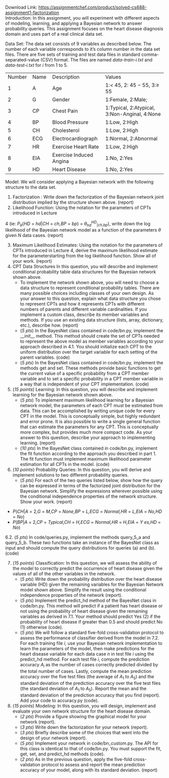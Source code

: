 Download Link: https://assignmentchef.com/product/solved-cs688-assignment1-factorization
<br>
Introduction: In this assignment, you will experiment with different aspects of modeling, learning, and applying a Bayesian network to answer probability queries. This assignment focuses on the heart disease diagnosis domain and uses part of a real clinical data set.

Data Set: The data set consists of 9 variables as described below. The number of each variable corresponds to it’s column number in the data set files. There are five sets of training and test data files in standard comma-separated-value (CSV) format. The files are named <em>data-train-i.txt </em>and <em>data-test-i.txt </em>for <em>i </em>from 1 to 5.

<table width="562">

 <tbody>

  <tr>

   <td width="64">Number</td>

   <td width="51">Name</td>

   <td width="163">Description</td>

   <td width="285">Values</td>

  </tr>

  <tr>

   <td width="64">1</td>

   <td width="51">A</td>

   <td width="163">Age</td>

   <td width="285">1:<em>&lt; </em>45, 2: 45 − 55, 3:≥ 55</td>

  </tr>

  <tr>

   <td width="64">2</td>

   <td width="51">G</td>

   <td width="163">Gender</td>

   <td width="285">1:Female, 2:Male;</td>

  </tr>

  <tr>

   <td width="64">3</td>

   <td width="51">CP</td>

   <td width="163">Chest Pain</td>

   <td width="285">1:Typical, 2:Atypical, 3:Non-Anginal, 4:None</td>

  </tr>

  <tr>

   <td width="64">4</td>

   <td width="51">BP</td>

   <td width="163">Blood Pressure</td>

   <td width="285">1:Low, 2:High</td>

  </tr>

  <tr>

   <td width="64">5</td>

   <td width="51">CH</td>

   <td width="163">Cholesterol</td>

   <td width="285">1:Low, 2:High</td>

  </tr>

  <tr>

   <td width="64">6</td>

   <td width="51">ECG</td>

   <td width="163">Electrocardiograph</td>

   <td width="285">1:Normal, 2:Abnormal</td>

  </tr>

  <tr>

   <td width="64">7</td>

   <td width="51">HR</td>

   <td width="163">Exercise Heart Rate</td>

   <td width="285">1:Low, 2:High</td>

  </tr>

  <tr>

   <td width="64">8</td>

   <td width="51">EIA</td>

   <td width="163">Exercise Induced Angina</td>

   <td width="285">1:No, 2:Yes</td>

  </tr>

  <tr>

   <td width="64">9</td>

   <td width="51">HD</td>

   <td width="163">Heart Disease</td>

   <td width="285">1:No, 2:Yes</td>

  </tr>

 </tbody>

</table>

Model: We will consider applying a Bayesian network with the following structure to the data set.

<ol>

 <li>Factorization : Write down the factorization of the Bayesian network joint distribution implied by the structure shown above. (report)</li>

 <li> Likelihood Function: Using the notation for the parameters of CPTs introduced in Lecture</li>

</ol>

4 (ie: <em>P<sub>θ</sub></em>(<em>HD </em>= <em>hd</em>|<em>CH </em>= <em>ch,BP </em>= <em>bp</em>) = <em>θ<sub>hd</sub><sup>HD</sup></em><sub>|<em>ch,bp</em></sub>), write down the log likelihood of the Bayesian network model as a function of the parameters <em>θ </em>given <em>N </em>data cases. (report)

<ol start="3">

 <li> Maximum Likelihood Estimates: Using the notation for the parameters of CPTs introduced in Lecture 4, derive the maximum likelihood estimate for the parameterstarting from the log likelihood function. Show all of your work. (report)</li>

 <li>CPT Data Structures In this question, you will describe and implement conditional probability table data structures for the Bayesian network shown above.

  <ul>

   <li>To implement the network shown above, you will need to choose a data structure to represent conditional probability tables. There are many possible choices including classes of your own design. As your answer to this question, explain what data structure you chose to represent CPTs and how it represents CPTs with different numbers of parents and different variable cardinalities. If you implement a custom class, describe its member variables and methods. If you use an existing data structure (lists, array, dictionary, etc.), describe how. (report)</li>

   <li>(<em>5 pts</em>) In the BayesNet class contained in code/bn.py, implement the __init__ method. This method should create the set of CPTs needed to represent the above model as member variables according to your approach described in 4.1. You should initialize each CPT to the uniform distribution over the target variable for each setting of the parent variables. (code)</li>

   <li>(<em>5 pts</em>) In the BayesNet class contained in code/bn.py, implement the methods get and set. These methods provide basic functions to get the current value of a specific probability from a CPT member variable and to set a specific probability in a CPT member variable in a way that is independent of your CPT implementation. (code)</li>

  </ul></li>

 <li>(<em>15 points</em>) Learning: In this question, you will describe and implement learning for the Bayesian network shown above.

  <ul>

   <li>(<em>5 pts</em>) To implement maximum likelihood learning for a Bayesian network model, the parameters of each CPT must be estimated from data. This can be accomplished by writing unique code for every CPT in the model. This is conceptually simple, but highly redundant and error prone. It is also possible to write a single general function that can estimate the parameters for any CPT. This is conceptually more complex, but provides much more compact code. As your answer to this question, describe your approach to implementing learning. (report)</li>

   <li>(<em>10 pts</em>) In the BayesNet class contained in code/bn.py, implement the fit function according to the approach you described in part 1. The fit function must implement maximum likelihood parameter estimation for all CPTs in the model. (code)</li>

  </ul></li>

 <li>(<em>10 points</em>) Probability Queries: In this question, you will derive and implement solutions to two different probability queries.

  <ul>

   <li>(<em>5 pts</em>) For each of the two queries listed below, show how the query can be expressed in terms of the factorized joint distribution for the Bayesian network. Simplify the expressions wherever possible using the conditional independence properties of the network structure. Show your work. (report)</li>

  </ul></li>

</ol>

<ul>

 <li><em>P</em>(<em>CH</em>|<em>A </em>= 2<em>,G </em>= <em>M,CP </em>= <em>None,BP </em>= <em>L,ECG </em>= <em>Normal,HR </em>= <em>L,EIA </em>= <em>No,HD </em>= <em>No</em>)</li>

 <li><em>P</em>(<em>BP</em>|<em>A </em>= 2<em>,CP </em>= <em>Typical,CH </em>= <em>H,ECG </em>= <em>Normal,HR </em>= <em>H,EIA </em>= <em>Y es,HD </em>= <em>No</em>)</li>

</ul>

6.2. (<em>5 pts</em>) In code/queries.py, implement the methods query_5_a and query_5_b. These two functions take an instance of the BayesNet class as input and should compute the query distributions for queries (a) and (b). (code)

<ol start="7">

 <li>(<em>15 points</em>) Classification: In this question, we will assess the ability of the model to correctly predict the occurrence of heart disease given the values of all of the other variables in the network.

  <ul>

   <li>(<em>5 pts</em>) Write down the probability distribution over the heart disease variable (HD) given the remaining variables for the Bayesian Network model shown above. Simplify the result using the conditional independence properties of the network (report).</li>

   <li>(<em>5 pts</em>) Implement the predict_hd method of the BayesNet class in code/bn.py. This method will predict if a patient has heart disease or not using the probability of heart disease given the remaining variables as derived in 7.1. Your method should predict Yes (2) if the probability of heart disease if greater than 0.5 and should predict No (1) otherwise (code).</li>

   <li>(<em>5 pts</em>) We will follow a standard five-fold cross-validation protocol to assess the performance of classifier derived from the model in 7.2. For each training file <em>i</em>, use your Bayesian network implementation to learn the parameters of the model, then make predictions for the heart disease variable for each data case <em>n </em>in test file <em>i </em>using the predict_hd method. For each test file <em>i</em>, compute the prediction accuracy <em>A<sub>i </sub></em>as the number of cases correctly predicted divided by the total number of cases. Lastly, compute the mean prediction accuracy over the five test files (the average of <em>A</em><sub>1 </sub>to <em>A</em><sub>5</sub>) and the standard deviation of the prediction accuracy over the five test files (the standard deviation of <em>A</em><sub>1 </sub>to <em>A</em><sub>5</sub>). Report the mean and the standard deviation of the prediction accuracy that you find (report). Add your code to accuracy.py (code).</li>

  </ul></li>

 <li>(<em>15 points</em>) Modeling: In this question, you will design, implement and evaluate your own network structure for the heart disease domain.

  <ul>

   <li>(<em>2 pts</em>) Provide a figure showing the graphical model for your network (report).</li>

   <li>(<em>3 pts</em>) Write down the factorization for your network (report).</li>

   <li>(<em>3 pts</em>) Briefly describe some of the choices that went into the design of your network (report).</li>

   <li>(<em>5 pts</em>) Implement your network in code/bn_custom.py. The API for this class is identical to that of code/bn.py. You must support the fit, get, set, and predict_hd methods (code).</li>

   <li>(<em>2 pts</em>) As in the previous question, apply the five-fold cross-validation protocol to assess and report the mean prediction accuracy of your model, along with its standard deviation. (report)</li>

  </ul></li>

</ol>